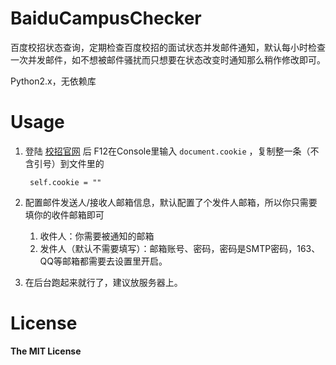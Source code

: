 # BaiduCampusChecker
百度校招状态查询，定期检查百度校招的面试状态并发邮件通知，默认每小时检查一次并发邮件，如不想被邮件骚扰而只想要在状态改变时通知那么稍作修改即可。

Python2.x，无依赖库

# Usage
1. 登陆 [校招官网](http://talent.baidu.com/external/baidu/index.html)  后 F12在Console里输入 `document.cookie` ，复制整一条（不含引号）到文件里的

		self.cookie = ""

2. 配置邮件发送人/接收人邮箱信息，默认配置了个发件人邮箱，所以你只需要填你的收件邮箱即可
	1. 收件人：你需要被通知的邮箱
	2. 发件人（默认不需要填写）：邮箱账号、密码，密码是SMTP密码，163、QQ等邮箱都需要去设置里开启。


3. 在后台跑起来就行了，建议放服务器上。

# License

**The MIT License**
